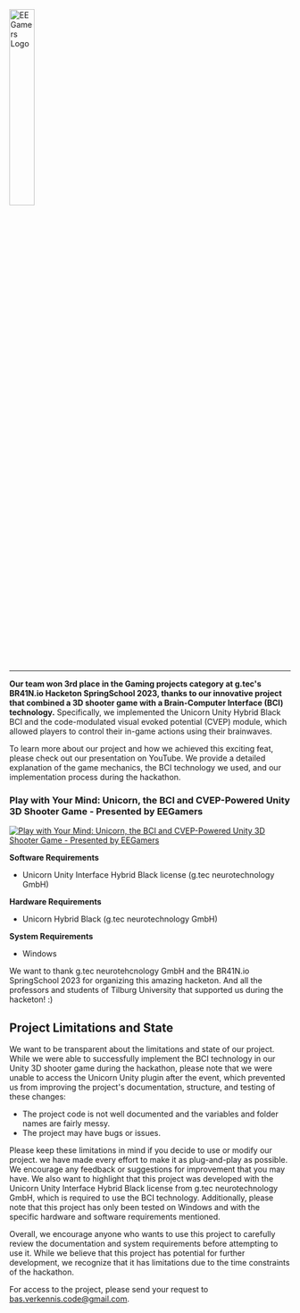 <img src="https://github.com/basverkennis/EEGamers/blob/main/logo.png" alt="EEGamers Logo" width="30%" padding="10%">

--------------------------------------------------------------------------------

**Our team won 3rd place in the Gaming projects category at g.tec's BR41N.io Hacketon SpringSchool 2023, thanks to our innovative project that combined a 3D shooter game with a Brain-Computer Interface (BCI) technology.** Specifically, we implemented the Unicorn Unity Hybrid Black BCI and the code-modulated visual evoked potential (CVEP) module, which allowed players to control their in-game actions using their brainwaves.

To learn more about our project and how we achieved this exciting feat, please check out our presentation on YouTube. We provide a detailed explanation of the game mechanics, the BCI technology we used, and our implementation process during the hackathon.

### Play with Your Mind: Unicorn, the BCI and CVEP-Powered Unity 3D Shooter Game - Presented by EEGamers
[![Play with Your Mind: Unicorn, the BCI and CVEP-Powered Unity 3D Shooter Game - Presented by EEGamers](http://img.youtube.com/vi/h1Lj_HxcMe8/0.jpg)](http://www.youtube.com/watch?v=h1Lj_HxcMe8 "Play with Your Mind: Unicorn, the BCI and CVEP-Powered Unity 3D Shooter Game - Presented by EEGamers")

**Software Requirements**
- Unicorn Unity Interface Hybrid Black license (g.tec neurotechnology GmbH)

**Hardware Requirements**
- Unicorn Hybrid Black (g.tec neurotechnology GmbH)

**System Requirements**
- Windows

We want to thank g.tec neurotehcnology GmbH and the BR41N.io SpringSchool 2023 for organizing this amazing hacketon. And all the professors and students of Tilburg University that supported us during the hacketon! :)

## Project Limitations and State
We want to be transparent about the limitations and state of our project. While we were able to successfully implement the BCI technology in our Unity 3D shooter game during the hackathon, please note that we were unable to access the Unicorn Unity plugin after the event, which prevented us from improving the project's documentation, structure, and testing of these changes:

- The project code is not well documented and the variables and folder names are fairly messy.
- The project may have bugs or issues.

Please keep these limitations in mind if you decide to use or modify our project. we have made every effort to make it as plug-and-play as possible. We encourage any feedback or suggestions for improvement that you may have. We also want to highlight that this project was developed with the Unicorn Unity Interface Hybrid Black license from g.tec neurotechnology GmbH, which is required to use the BCI technology. Additionally, please note that this project has only been tested on Windows and with the specific hardware and software requirements mentioned.

Overall, we encourage anyone who wants to use this project to carefully review the documentation and system requirements before attempting to use it. While we believe that this project has potential for further development, we recognize that it has limitations due to the time constraints of the hackathon.

For access to the project, please send your request to bas.verkennis.code@gmail.com.
